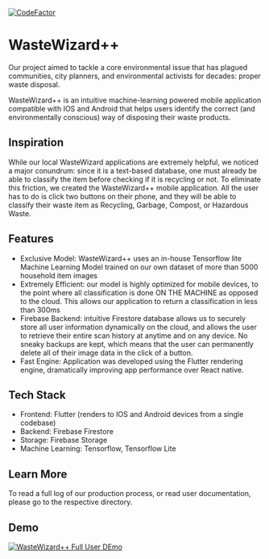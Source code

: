 [![CodeFactor](https://www.codefactor.io/repository/github/pane2004/myapp/badge)](https://www.codefactor.io/repository/github/pane2004/myapp)
# WasteWizard++

Our project aimed to tackle a core environmental issue that has plagued communities, city planners, and environmental activists for decades: proper waste disposal. 

WasteWizard++ is an intuitive machine-learning powered mobile application compatible with IOS and Android that helps users identify the correct (and environmentally conscious) way of disposing their waste products. 


## Inspiration

While our local WasteWizard applications are extremely helpful, we noticed a major conundrum: since it is a text-based database, one must already be able to classify the item before checking if it is recycling or not. To eliminate this friction, we created the WasteWizard++ mobile application. All the user has to do is click two buttons on their phone, and they will be able to classify their waste item as Recycling, Garbage, Compost, or Hazardous Waste. 

## Features

- Exclusive Model: WasteWizard++ uses an in-house Tensorflow lite Machine Learning Model trained on our own dataset of more than 5000 household item images 
- Extremely Efficient: our model is highly optimized for mobile devices, to the point where all classification is done ON THE MACHINE as opposed to the cloud. This allows our application to return a classification in less than 300ms
- Firebase Backend: intuitive Firestore database allows us to securely store all user information dynamically on the cloud, and allows the user to retrieve their entire scan history at anytime and on any device. No sneaky backups are kept, which means that the user can permanently delete all of their image data in the click of a button. 
- Fast Engine: Application was developed using the Flutter rendering engine, dramatically improving app performance over React native.

## Tech Stack

- Frontend: Flutter (renders to IOS and Android devices from a single codebase)
- Backend: Firebase Firestore
- Storage: Firebase Storage
- Machine Learning: Tensorflow, Tensorflow Lite

## Learn More

To read a full log of our production process, or read user documentation, please go to the respective directory. 

## Demo

[![WasteWizard++ Full User DEmo](https://yt-embed.herokuapp.com/embed?v=ATC83hcUPBA)](https://www.youtube.com/watch?v=ATC83hcUPBA&ab_channel=131216)


